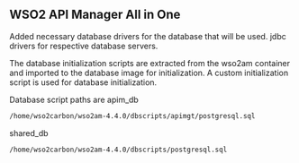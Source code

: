 ## WSO2 API Manager All in One ##

Added necessary database drivers for the database that will be used.
jdbc drivers for respective database servers.

The database initialization scripts are extracted from the wso2am container and imported to the database image for initialization.
A custom initialization script is used for database initialization.

Database script paths are
apim_db
```bash
/home/wso2carbon/wso2am-4.4.0/dbscripts/apimgt/postgresql.sql
```

shared_db
```bash
/home/wso2carbon/wso2am-4.4.0/dbscripts/postgresql.sql
```

